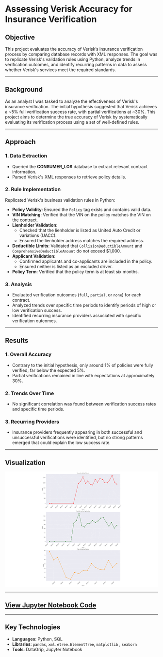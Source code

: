 # Assessing Verisk Accuracy for Insurance Verification

## Objective
This project evaluates the accuracy of Verisk’s insurance verification process by comparing database records with XML responses. The goal was to replicate Verisk's validation rules using Python, analyze trends in verification outcomes, and identify recurring patterns in data to assess whether Verisk's services meet the required standards.

---

## Background
As an analyst I was tasked to analyze the effectiveness of Verisk's insurance verification. The initial hypothesis suggested that Verisk achieves a ~5% full verification success rate, with partial verifications at ~30%. This project aims to determine the true accuracy of Verisk by systematically evaluating its verification process using a set of well-defined rules.

---

## Approach

### 1. Data Extraction
- Queried the **CONSUMER_LOS** database to extract relevant contract information.
- Parsed Verisk's XML responses to retrieve policy details.

### 2. Rule Implementation
Replicated Verisk's business validation rules in Python:
- **Policy Validity**: Ensured the `Policy` tag exists and contains valid data.
- **VIN Matching**: Verified that the VIN on the policy matches the VIN on the contract.
- **Lienholder Validation**:
  - Checked that the lienholder is listed as United Auto Credit or variations (UACC).
  - Ensured the lienholder address matches the required address.
- **Deductible Limits**: Validated that `CollisionDeductibleAmount` and `ComprehensiveDeductibleAmount` do not exceed $1,000.
- **Applicant Validation**:
  - Confirmed applicants and co-applicants are included in the policy.
  - Ensured neither is listed as an excluded driver.
- **Policy Term**: Verified that the policy term is at least six months.

### 3. Analysis
- Evaluated verification outcomes (`full`, `partial`, or `none`) for each contract.
- Analyzed trends over specific time periods to identify periods of high or low verification success.
- Identified recurring insurance providers associated with specific verification outcomes.

---

## Results

### 1. Overall Accuracy
- Contrary to the initial hypothesis, only around 1% of policies were fully verified, far below the expected 5%.
- Partial verifications remained in line with expectations at approximately 30%.

### 2. Trends Over Time
- No significant correlation was found between verification success rates and specific time periods.

### 3. Recurring Providers
- Insurance providers frequently appearing in both successful and unsuccessful verifications were identified, but no strong patterns emerged that could explain the low success rate.

---

## Visualization

![Visualization Gif](assets/images/ezgif.com-speed.gif)

---

## [View Jupyter Notebook Code](https://github.com/srdjan-injac/Verisk-Accuracy/blob/main/Verisk_XML.ipynb)
---

## Key Technologies

- **Languages**: Python, SQL
- **Libraries**: `pandas`, `xml.etree.ElementTree`, `matplotlib` , `seaborn`
- **Tools**: DataGrip, Jupyter Notebook


